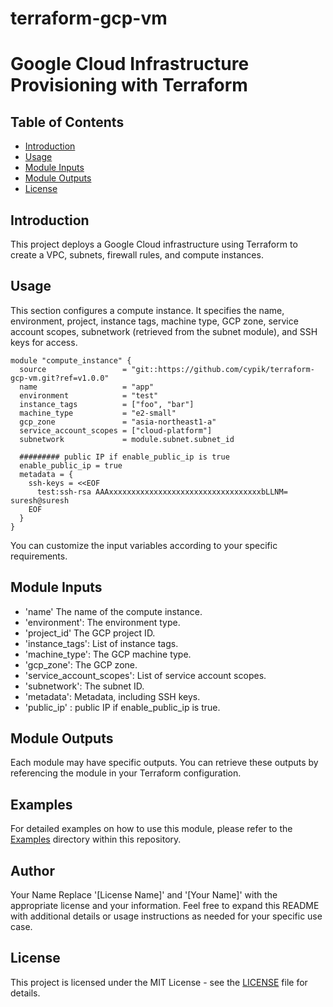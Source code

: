 # terraform-gcp-vm
# Google Cloud Infrastructure Provisioning with Terraform
## Table of Contents

- [Introduction](#introduction)
- [Usage](#usage)
- [Module Inputs](#module-inputs)
- [Module Outputs](#module-outputs)
- [License](#license)

## Introduction
This project deploys a Google Cloud infrastructure using Terraform to create a VPC, subnets, firewall rules, and compute instances.

## Usage
This section configures a compute instance. It specifies the name, environment, project, instance tags, machine type, GCP zone, service account scopes, subnetwork (retrieved from the subnet module), and SSH keys for access.

```hcl
module "compute_instance" {
  source                 = "git::https://github.com/cypik/terraform-gcp-vm.git?ref=v1.0.0"
  name                   = "app"
  environment            = "test"
  instance_tags          = ["foo", "bar"]
  machine_type           = "e2-small"
  gcp_zone               = "asia-northeast1-a"
  service_account_scopes = ["cloud-platform"]
  subnetwork             = module.subnet.subnet_id

  ######### public IP if enable_public_ip is true
  enable_public_ip = true
  metadata = {
    ssh-keys = <<EOF
      test:ssh-rsa AAAxxxxxxxxxxxxxxxxxxxxxxxxxxxxxxxxxxbLLNM= suresh@suresh
    EOF
  }
}
```
You can customize the input variables according to your specific requirements.

## Module Inputs

- 'name' The name of the compute instance.
- 'environment': The environment type.
- 'project_id' The GCP project ID.
- 'instance_tags': List of instance tags.
- 'machine_type': The GCP machine type.
- 'gcp_zone': The GCP zone.
- 'service_account_scopes': List of service account scopes.
- 'subnetwork': The subnet ID.
- 'metadata': Metadata, including SSH keys.
- 'public_ip' : public IP if enable_public_ip is true.

## Module Outputs
Each module may have specific outputs. You can retrieve these outputs by referencing the module in your Terraform configuration.

## Examples
For detailed examples on how to use this module, please refer to the [Examples](https://github.com/cypik/terraform-gcp-vm/tree/master/_example) directory within this repository.

## Author
Your Name Replace '[License Name]' and '[Your Name]' with the appropriate license and your information. Feel free to expand this README with additional details or usage instructions as needed for your specific use case.

## License
This project is licensed under the MIT License - see the [LICENSE](https://github.com/cypik/terraform-gcp-vm/blob/master/LICENSE) file for details.
